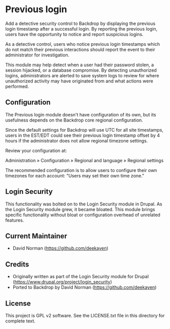 Previous login
==============

Add a detective security control to Backdrop by displaying the previous login
timestamp after a successful login. By reporting the previous login, users
have the opportunity to notice and report suspicious logins.

As a detective control, users who notice previous login timestamps which do
not match their previous interactions should report the event to their
administrator for investigation.

This module may help detect when a user had their password stolen, a session
hijacked, or a database compromise. By detecting unauthorized logins,
administrators are alerted to save system logs to review for where
unauthorized activity may have originated from and what actions were performed.

Configuration
-------------

The Previous login module doesn't have configuration of its own, but its
usefulness depends on the Backdrop core regional configuration.

Since the default settings for Backdrop will use UTC for all site timestamps,
users in the EST/EDT could see their previous login timestamp offset by 4
hours if the administrator does not allow regional timezone settings.

Review your configuration at:

Administration » Configuration » Regional and language » Regional settings

The recommended configuration is to allow users to configure their own
timezones for each account: "Users may set their own time zone."

Login Security
--------------

This functionality was bolted on to the Login Security module in Drupal.
As the Login Security module grew, it became bloated. This module brings
specific functionality without bloat or configuration overhead of unrelated
features.

Current Maintainer
------------------

- David Norman (https://github.com/deekayen)

Credits
-----------

- Originally written as part of the Login Security module for Drupal
  (https://www.drupal.org/project/login_security)
- Ported to Backdrop by David Norman (https://github.com/deekayen)

License
-------

This project is GPL v2 software. See the LICENSE.txt file in this directory for
complete text.
